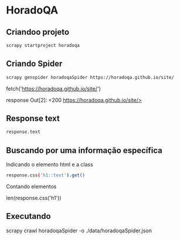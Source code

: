 # HoradoQA

## Criandoo projeto

```bash
scrapy startproject horadoqa 
```

## Criando Spider

```bash
scrapy genspider horadoqaSpider https://horadoqa.github.io/site/
```

fetch('https://horadoqa.github.io/site/')

response
Out[2]: <200 https://horadoqa.github.io/site/>

## Response text

```bash
response.text
```

## Buscando por uma informação específica

Indicando o elemento html e a class

```bash
response.css('h1::text').get()
```

Contando elementos

len(response.css('h1'))

## Executando

scrapy crawl horadoqaSpider -o ./data/horadoqaSpider.json
